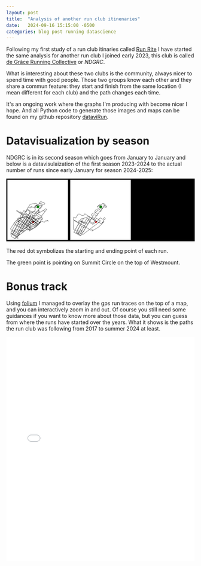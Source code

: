 ```yaml
---
layout: post
title:  "Analysis of another run club itinenaries"
date:   2024-09-16 15:15:00 -0500
categories: blog post running datascience
---
```


Following my first study of a run club itinaries called [Run Rite][runrite-link] I have started the same analysis for another run club I joined early 2023, this club is called [de Grâce Running Collective][NDGRC-link] or *NDGRC*.

What is interesting about these two clubs is the community, always nicer to spend time with good people. Those two groups know each other and they share a commun feature: they start and finish from the same location (I mean different for each club) and the path changes each time.

It's an ongoing work where the graphs I'm producing with become nicer I hope. And all Python code to generate those images and maps can be found on my github repository [dataviRun][datavizRun-link].

# Datavisualization by season

NDGRC is in its second season which goes from January to January and below is a datavisulaization of the first season 2023-2024 to the actual number of runs since early January for season 2024-2025:

![](/data/imMontage34.jpg)

The red dot symbolizes the starting and ending point of each run. 

The green point is pointing on Summit Circle on the top of Westmount.

# Bonus track

Using [folium][folium-link] I managed to overlay the gps run traces on the top of a map, and you can interactively zoom in and out. Of course you still need some guidances if you want to know more about those data, but you can guess from where the runs have started over the years. What it shows is the paths the run club was following from 2017 to summer 2024 at least.

<iframe src="/data/mapNDGRC.html" height="600px" width="100%" style="border:none;"></iframe>

[folium-link]:[https://python-visualization.github.io/folium/latest/]
[myStrava-link]:https://www.strava.com/athletes/58753447
[stravaDataScience-link]:https://medium.com/strava-engineering/tagged/data-science
[ciele-link]:https://cieleathletics.com/"
[runrite-link]:https://www.instagram.com/runritemtl
[datavizRun-link]:https://github.com/mrbonsoir/datavizRun
[TouchDesigner-link]:https://derivative.ca/
[NDGRC-link]:https://www.instagram.com/ndgruns/

